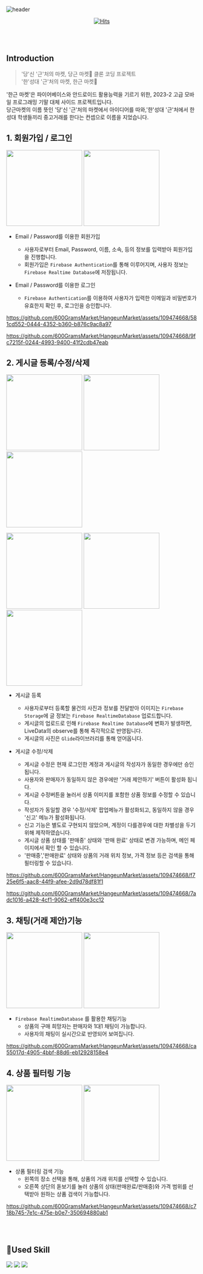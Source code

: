 ![header](https://capsule-render.vercel.app/api?type=waving&color=gradient&height=200&section=header&text=한근마켓&fontSize=60&fontAlign=78&fontAlignY=38)

<div align="center">

[![Hits](https://hits.seeyoufarm.com/api/count/incr/badge.svg?url=https%3A%2F%2Fgithub.com%2F600GramsMarket%2FHangeunMarket&count_bg=%2379C83D&title_bg=%23555555&icon=github.svg&icon_color=%23E7E7E7&title=hits&edge_flat=false)](https://hits.seeyoufarm.com)

</div>

<br><br>

## Introduction
> '당'신 '근'처의 마켓, 당근 마켓🥕 클론 코딩 프로젝트 <br>
> '한'성대 '근'처의 마켓, 한근 마켓🍖

'한근 마켓'은 파이어베이스와 안드로이드 활용능력을 기르기 위한, 2023-2 고급 모바일 프로그래밍 기말 대체 사이드 프로젝트입니다.<br>
당근마켓의 이름 뜻인 '당'신 '근'처의 마켓에서 아이디어를 따와,'한'성대 '근'처에서 한성대 학생들끼리 중고거래를 한다는 컨셉으로 이름을 지었습니다.

## 1. 회원가입 / 로그인

<p float="left">
  <img src="https://github.com/600GramsMarket/HangeunMarket/assets/109474668/133d69ab-694c-4acc-871e-1f20a024f955" width="200"/>
  <img src="https://github.com/600GramsMarket/HangeunMarket/assets/109474668/67a08611-82e1-4e1f-9585-55d4eccf4e09" width="200"/> 
</p>

- Email / Password를 이용한 회원가입
  - 사용자로부터 Email, Password, 이름, 소속, 등의 정보를 입력받아 회원가입을 진행합니다.
  - 회원가입은 `Firebase Authentication`를 통해 이루어지며, 사용자 정보는 `Firebase Realtime Database`에 저장됩니다.
  
- Email / Password를 이용한 로그인
  - `Firebase Authentication`를 이용하여 사용자가 입력한 이메일과 비밀번호가 유효한지 확인 후, 로그인을 승인합니다.

https://github.com/600GramsMarket/HangeunMarket/assets/109474668/581cd552-0444-4352-b360-b876c9ac8a97

https://github.com/600GramsMarket/HangeunMarket/assets/109474668/9fc7215f-0244-4993-9400-41f2cdb47eab

## 2. 게시글 등록/수정/삭제

<p float="left">
  <img src="https://github.com/600GramsMarket/HangeunMarket/assets/109474668/5bed04ba-e3b1-469a-a1c8-b936fade04f8" width="200"/>
  <img src="https://github.com/600GramsMarket/HangeunMarket/assets/109474668/59f5a0c3-7db8-4e6d-b7b9-7ee9aa0717c1" width="200"/>
  <img src="https://github.com/600GramsMarket/HangeunMarket/assets/109474668/b3a10eb7-d066-46c4-974b-92d050f4c52c" width="200"/> 
</p>
<p float="left">
  <img src="https://github.com/600GramsMarket/HangeunMarket/assets/109474668/5b1fbef9-560c-4779-a59a-fa7286986ea5" width="200"/>
  <img src="https://github.com/600GramsMarket/HangeunMarket/assets/109474668/c6d08978-22b9-43a7-97e5-1dc752c9b15d" width="200"/>
  <img src="https://github.com/600GramsMarket/HangeunMarket/assets/109474668/a6159ecc-9b69-4515-9c0e-882666d2a827" width="200"/>
</p>

- 게시글 등록
  - 사용자로부터 등록할 물건의 사진과 정보를 전달받아 이미지는 `Firebase Storage`에 글 정보는 `Firebase RealtimeDatabase` 업로드합니다.
  - 게시글의 업로드로 인해 `Firebase Realtime Database`에 변화가 발생하면, LiveData의 observe를 통해 즉각적으로 반영됩니다.
  - 게시글의 사진은 `Glide`라이브러리를 통해 얻어옵니다.
  
- 게시글 수정/삭제
  - 게시글 수정은 현재 로그인한 계정과 게시글의 작성자가 동일한 경우에만 승인됩니다.
  - 사용자와 판매자가 동일하지 않은 경우에만 '거래 제안하기' 버튼이 활성화 됩니다.
  - 게시글 수정버튼을 눌러서 상품 이미지를 포함한 상품 정보를 수정할 수 있습니다.
  - 작성자가 동일할 경우 '수정/삭제' 팝업메뉴가 활성화되고, 동일하지 않을 경우 '신고' 메뉴가 활성화됩니다.
  - 신고 기능은 별도로 구현되지 않았으며, 계정이 다를경우에 대한 차별성을 두기 위해 제작하였습니다.
  - 게시글 상품 상태를 '판매중' 상태와 '판매 완료' 상태로 변경 가능하며, 메인 페이지에서 확인 할 수 있습니다.
  - '판매중','판매완료' 상태와 상품의 거래 위치 정보, 가격 정보 등은 검색을 통해 필터링할 수 있습니다.



https://github.com/600GramsMarket/HangeunMarket/assets/109474668/f725e6f5-aac8-44f9-afee-2d9d78df81f1


https://github.com/600GramsMarket/HangeunMarket/assets/109474668/7adc1016-a428-4cf1-9062-eff400e3cc12

  
## 3. 채팅(거래 제안)기능

<p float="left">
  <img src="https://github.com/600GramsMarket/HangeunMarket/assets/109474668/271ff6e8-9767-47d8-989b-7c7516473352" width="200"/>
  <img src="https://github.com/600GramsMarket/HangeunMarket/assets/109474668/81dd4cc8-c4da-4ddb-a03f-3cf0a9e05657" width="200"/>
</p>

- `Firebase RealtimeDatabase` 를 활용한 채팅기능
  - 상품의 구매 희망자는 판매자와 1대1 채팅이 가능합니다.
  - 사용자의 채팅이 실시간으로 반영되어 보여집니다.
 

https://github.com/600GramsMarket/HangeunMarket/assets/109474668/ca55017d-4905-4bbf-88d6-eb12928158e4

 
## 4. 상품 필터링 기능

<p float="left">
  <img src="https://github.com/600GramsMarket/HangeunMarket/assets/109474668/972f7ebd-d5d9-42f5-8695-c8eb9db18621" width="200"/>
  <img src="https://github.com/600GramsMarket/HangeunMarket/assets/109474668/d7774aae-5be5-436c-9ae1-74a9140d0403" width="200"/>
</p>


- 상품 필터링 검색 기능
  - 왼쪽의 장소 선택을 통해, 상품의 거래 위치를 선택할 수 있습니다.
  - 오른쪽 상단의 돋보기를 눌러 상품의 상태(판매완료/판매중)와 가격 범위를 선택받아 원하는 상품 검색이 가능합니다.


https://github.com/600GramsMarket/HangeunMarket/assets/109474668/c718b745-7e1c-475e-b0e7-350694880ab1


<br><br>
## 🔨Used Skill
<img src="https://img.shields.io/badge/Kotlin-7F52FF?style=flat&logo=kotlin&logoColor=white"/>
<img src="https://img.shields.io/badge/Android Studio-3DDC84?style=flat&logo=androidstudio&logoColor=white"/>
<img src="https://img.shields.io/badge/firebase-FFCA28?style=for-the-badge&logo=firebase&logoColor=white"/>



